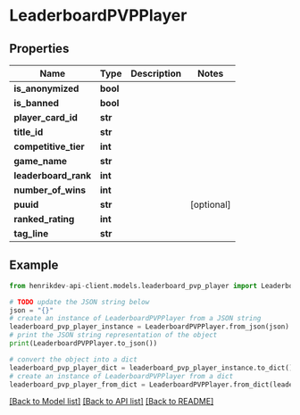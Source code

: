 # LeaderboardPVPPlayer


## Properties

Name | Type | Description | Notes
------------ | ------------- | ------------- | -------------
**is_anonymized** | **bool** |  | 
**is_banned** | **bool** |  | 
**player_card_id** | **str** |  | 
**title_id** | **str** |  | 
**competitive_tier** | **int** |  | 
**game_name** | **str** |  | 
**leaderboard_rank** | **int** |  | 
**number_of_wins** | **int** |  | 
**puuid** | **str** |  | [optional] 
**ranked_rating** | **int** |  | 
**tag_line** | **str** |  | 

## Example

```python
from henrikdev-api-client.models.leaderboard_pvp_player import LeaderboardPVPPlayer

# TODO update the JSON string below
json = "{}"
# create an instance of LeaderboardPVPPlayer from a JSON string
leaderboard_pvp_player_instance = LeaderboardPVPPlayer.from_json(json)
# print the JSON string representation of the object
print(LeaderboardPVPPlayer.to_json())

# convert the object into a dict
leaderboard_pvp_player_dict = leaderboard_pvp_player_instance.to_dict()
# create an instance of LeaderboardPVPPlayer from a dict
leaderboard_pvp_player_from_dict = LeaderboardPVPPlayer.from_dict(leaderboard_pvp_player_dict)
```
[[Back to Model list]](../README.md#documentation-for-models) [[Back to API list]](../README.md#documentation-for-api-endpoints) [[Back to README]](../README.md)


